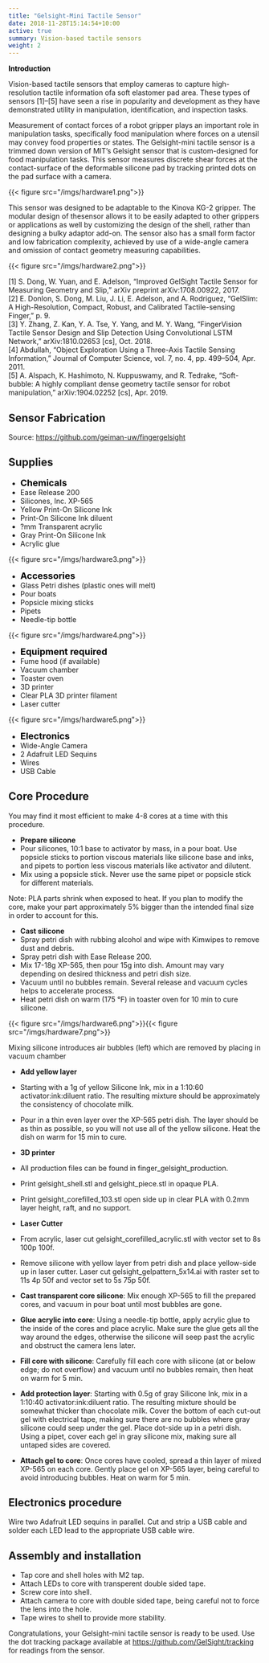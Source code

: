 ```yaml
---
title: "Gelsight-Mini Tactile Sensor"
date: 2018-11-28T15:14:54+10:00
active: true
summary: Vision-based tactile sensors
weight: 2
---
```

<font color = black>__Introduction__</font>

Vision-based tactile sensors that employ cameras to capture high-resolution tactile information ofa soft elastomer pad area. These types of sensors [1]–[5] have seen a rise in popularity and development as they have demonstrated utility in manipulation, identification, and inspection tasks.

Measurement of contact forces of a robot gripper plays an important role in manipulation tasks, specifically food manipulation where forces on a utensil may convey food properties or states. The Gelsight-mini tactile sensor is a trimmed down version of MIT’s Gelsight sensor that is custom-designed for food manipulation tasks. This sensor measures discrete shear forces at the contact-surface of the deformable silicone pad by tracking printed dots on the pad surface with a camera.

{{< figure src="/imgs/hardware1.png">}}

This sensor was designed to be adaptable to the Kinova KG-2 gripper. The modular design of thesensor allows it to be easily adapted to other grippers or applications as well by customizing the design of the shell, rather than designing a bulky adaptor add-on. The sensor also has a small form factor and low fabrication complexity, achieved by use of a wide-angle camera and omission of contact geometry measuring capabilities.

{{< figure src="/imgs/hardware2.png">}}
&nbsp;

[1] S. Dong, W. Yuan, and E. Adelson, “Improved GelSight Tactile Sensor for Measuring Geometry and Slip,” arXiv preprint arXiv:1708.00922, 2017.  
[2] E. Donlon, S. Dong, M. Liu, J. Li, E. Adelson, and A. Rodriguez, “GelSlim: A High-Resolution, Compact, Robust, and Calibrated Tactile-sensing Finger,” p. 9.  
[3] Y. Zhang, Z. Kan, Y. A. Tse, Y. Yang, and M. Y. Wang, “FingerVision Tactile Sensor Design and Slip Detection Using Convolutional LSTM Network,” arXiv:1810.02653 [cs], Oct. 2018.  
[4] Abdullah, “Object Exploration Using a Three-Axis Tactile Sensing Information,” Journal of Computer Science, vol. 7, no. 4, pp. 499–504, Apr. 2011.  
[5] A. Alspach, K. Hashimoto, N. Kuppuswamy, and R. Tedrake, “Soft-bubble: A highly compliant dense geometry tactile sensor for robot manipulation,” arXiv:1904.02252 [cs], Apr. 2019.

## Sensor Fabrication

Source: https://github.com/geiman-uw/fingergelsight

## Supplies

* <font size = 4, color = black>__Chemicals__</font>
 * Ease Release 200
 * Silicones, Inc. XP-565
 * Yellow Print-On Silicone Ink
 * Print-On Silicone Ink diluent
 * ?mm Transparent acrylic
 * Gray Print-On Silicone Ink
 * Acrylic glue

{{< figure src="/imgs/hardware3.png">}}

* <font size = 4, color = black>__Accessories__</font>
 * Glass Petri dishes (plastic ones will melt)
 * Pour boats
 * Popsicle mixing sticks
 * Pipets
 * Needle-tip bottle

{{< figure src="/imgs/hardware4.png">}}

* <font size = 4, color = black>__Equipment required__</font>
 * Fume hood (if available)
 * Vacuum chamber
 * Toaster oven
 * 3D printer
 * Clear PLA 3D printer filament
 * Laser cutter

{{< figure src="/imgs/hardware5.png">}}

* <font size = 4, color = black>__Electronics__</font>
 * Wide-Angle Camera
 * 2 Adafruit LED Sequins
 * Wires
 * USB Cable

## Core Procedure

You may find it most efficient to make 4-8 cores at a time with this procedure.

* __Prepare silicone__
 * Pour silicones, 10:1 base to activator by mass, in a pour boat. Use popsicle sticks to portion viscous materials like silicone base and inks, and pipets to portion less viscous materials like activator and dilutent. 
 * Mix using a popsicle stick. Never use the same pipet or popsicle stick for different materials.

Note: PLA parts shrink when exposed to heat. If you plan to modify the core, make your part approximately 5% bigger than the intended final size in order to account for this.

* __Cast silicone__
 * Spray petri dish with rubbing alcohol and wipe with Kimwipes to remove dust and debris. 
 * Spray petri dish with Ease Release 200. 
 * Mix 17-18g XP-565, then pour 15g into dish. Amount may vary depending on desired thickness and petri dish size.
 * Vacuum until no bubbles remain. Several release and vacuum cycles helps to accelerate process.
 * Heat petri dish on warm (175 °F) in toaster oven for 10 min to cure silicone.

{{< figure src="/imgs/hardware6.png">}}{{< figure src="/imgs/hardware7.png">}}

Mixing silicone introduces air bubbles (left) which are removed by placing in vacuum chamber

* __Add yellow layer__
 * Starting with a 1g of yellow Silicone Ink, mix in a 1:10:60 activator:ink:diluent ratio. The resulting mixture should be approximately the consistency of chocolate milk. 
 * Pour in a thin even layer over the XP-565 petri dish. The layer should be as thin as possible, so you will not use all of the yellow silicone. Heat the dish on warm for 15 min to cure.

* __3D printer__
 * All production files can be found in finger\_gelsight\_production.
 * Print gelsight\_shell.stl and gelsight\_piece.stl in opaque PLA. 
 * Print gelsight\_corefilled\_103.stl open side up in clear PLA with 0.2mm layer height, raft, and no support. 

* __Laser Cutter__
 * From acrylic, laser cut gelsight\_corefilled\_acrylic.stl with vector set to 8s 100p 100f.
 * Remove silicone with yellow layer from petri dish and place yellow-side up in laser cutter. Laser cut gelsight\_gelpattern\_5x14.ai with raster set to 11s 4p 50f and vector set to 5s 75p 50f.

* __Cast transparent core silicone__: Mix enough XP-565 to fill the prepared cores, and vacuum in pour boat until most bubbles are gone.

* __Glue acrylic into core__: Using a needle-tip bottle, apply acrylic glue to the inside of the cores and place acrylic. Make sure the glue gets all the way around the edges, otherwise the silicone will seep past the acrylic and obstruct the camera lens later.

* __Fill core with silicone__: Carefully fill each core with silicone (at or below edge; do not overflow) and vacuum until no bubbles remain, then heat on warm for 5 min.

* __Add protection layer__: Starting with 0.5g of gray Silicone Ink, mix in a 1:10:40 activator:ink:diluent ratio. The resulting mixture should be somewhat thicker than chocolate milk. Cover the bottom of each cut-out gel with electrical tape, making sure there are no bubbles where gray silicone could seep under the gel. Place dot-side up in a petri dish. Using a pipet, cover each gel in gray silicone mix, making sure all untaped sides are covered.

* __Attach gel to core__: Once cores have cooled, spread a thin layer of mixed XP-565 on each core. Gently place gel on XP-565 layer, being careful to avoid introducing bubbles. Heat on warm for 5 min.

## Electronics procedure

Wire two Adafruit LED sequins in parallel. Cut and strip a USB cable and solder each LED lead to the appropriate USB cable wire. 

## Assembly and installation

* Tap core and shell holes with M2 tap. 
* Attach LEDs to core with transperent double sided tape. 
* Screw core into shell. 
* Attach camera to core with double sided tape, being careful not to force the lens into the hole. 
* Tape wires to shell to provide more stability.

Congratulations, your Gelsight-mini tactile sensor is ready to be used. Use the dot tracking package available at https://github.com/GelSight/tracking for readings from the sensor.

&nbsp;

